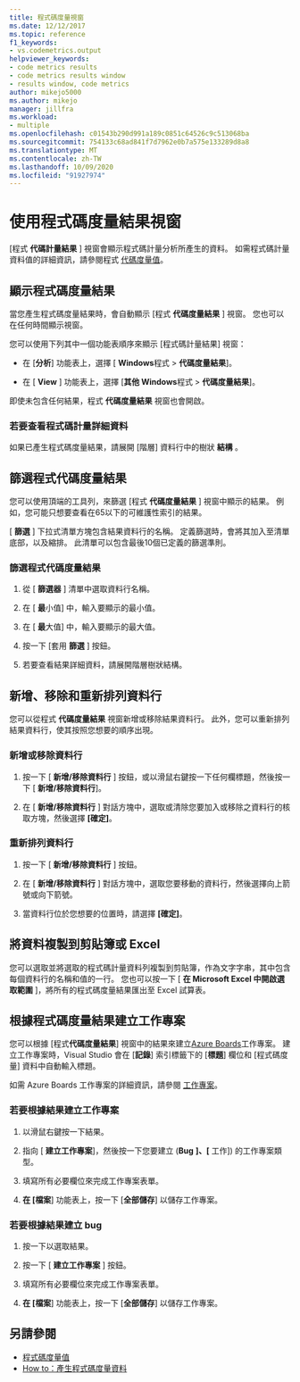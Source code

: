 ```yaml
---
title: 程式碼度量視窗
ms.date: 12/12/2017
ms.topic: reference
f1_keywords:
- vs.codemetrics.output
helpviewer_keywords:
- code metrics results
- code metrics results window
- results window, code metrics
author: mikejo5000
ms.author: mikejo
manager: jillfra
ms.workload:
- multiple
ms.openlocfilehash: c01543b290d991a189c0851c64526c9c513068ba
ms.sourcegitcommit: 754133c68ad841f7d7962e0b7a575e133289d8a8
ms.translationtype: MT
ms.contentlocale: zh-TW
ms.lasthandoff: 10/09/2020
ms.locfileid: "91927974"
---
```

# <a name="use-the-code-metrics-results-window"></a>使用程式碼度量結果視窗

[程式 **代碼計量結果** ] 視窗會顯示程式碼計量分析所產生的資料。 如需程式碼計量資料值的詳細資訊，請參閱程式 [代碼度量值](../code-quality/code-metrics-values.md)。

## <a name="display-code-metrics-results"></a>顯示程式碼度量結果

當您產生程式碼度量結果時，會自動顯示 [程式 **代碼度量結果** ] 視窗。 您也可以在任何時間顯示視窗。

您可以使用下列其中一個功能表順序來顯示 [程式碼計量結果] 視窗：

- 在 [**分析**] 功能表上，選擇 [ **Windows**程式  >  **代碼度量結果**]。

- 在 [ **View** ] 功能表上，選擇 [**其他 Windows**程式  >  **代碼度量結果**]。

即使未包含任何結果，程式 **代碼度量結果** 視窗也會開啟。

### <a name="to-view-code-metrics-details"></a>若要查看程式碼計量詳細資料

如果已產生程式碼度量結果，請展開 [階層] 資料行中的樹狀 **結構** 。

## <a name="filter-code-metrics-results"></a>篩選程式代碼度量結果

您可以使用頂端的工具列，來篩選 [程式 **代碼度量結果** ] 視窗中顯示的結果。 例如，您可能只想要查看在65以下的可維護性索引的結果。

[ **篩選** ] 下拉式清單方塊包含結果資料行的名稱。 定義篩選時，會將其加入至清單底部，以及縮排。 此清單可以包含最後10個已定義的篩選準則。

### <a name="to-filter-the-code-metrics-results"></a>篩選程式代碼度量結果

1. 從 [ **篩選器** ] 清單中選取資料行名稱。

2. 在 [ **最**小值] 中，輸入要顯示的最小值。

3. 在 [ **最**大值] 中，輸入要顯示的最大值。

4. 按一下 [套用 **篩選** ] 按鈕。

5. 若要查看結果詳細資料，請展開階層樹狀結構。

## <a name="add-remove-and-rearrange-data-columns"></a>新增、移除和重新排列資料行

您可以從程式 **代碼度量結果** 視窗新增或移除結果資料行。 此外，您可以重新排列結果資料行，使其按照您想要的順序出現。

### <a name="add-or-remove-a-column"></a>新增或移除資料行

1. 按一下 [ **新增/移除資料行** ] 按鈕，或以滑鼠右鍵按一下任何欄標題，然後按一下 [ **新增/移除資料行**]。

1. 在 [ **新增/移除資料行** ] 對話方塊中，選取或清除您要加入或移除之資料行的核取方塊，然後選擇 **[確定]**。

### <a name="rearrange-columns"></a>重新排列資料行

1. 按一下 [ **新增/移除資料行** ] 按鈕。

1. 在 [ **新增/移除資料行** ] 對話方塊中，選取您要移動的資料行，然後選擇向上箭號或向下箭號。

1. 當資料行位於您想要的位置時，請選擇 **[確定]**。

## <a name="copy-data-to-the-clipboard-or-excel"></a>將資料複製到剪貼簿或 Excel

您可以選取並將選取的程式碼計量資料列複製到剪貼簿，作為文字字串，其中包含每個資料行的名稱和值的一行。 您也可以按一下 [ **在 Microsoft Excel 中開啟選取範圍** ]，將所有的程式碼度量結果匯出至 Excel 試算表。

## <a name="create-a-work-item-based-on-code-metric-results"></a>根據程式碼度量結果建立工作專案

您可以根據 [程式**代碼度量結果**] 視窗中的結果來建立[Azure Boards](/azure/devops/boards/index?view=vsts&preserve-view=true)工作專案。 建立工作專案時，Visual Studio 會在 [**記錄**] 索引標籤下的 [**標題**] 欄位和 [程式碼度量] 資料中自動輸入標題。

如需 Azure Boards 工作專案的詳細資訊，請參閱 [工作專案](/azure/devops/boards/work-items/index?view=vsts&preserve-view=true)。

### <a name="to-create-a-work-item-based-on-a-result"></a>若要根據結果建立工作專案

1. 以滑鼠右鍵按一下結果。

2. 指向 [ **建立工作專案**]，然後按一下您要建立 (**Bug** **]、[** 工作]) 的工作專案類型。

3. 填寫所有必要欄位來完成工作專案表單。

4. **在 [檔案**] 功能表上，按一下 [**全部儲存**] 以儲存工作專案。

### <a name="to-create-a-bug-based-on-a-result"></a>若要根據結果建立 bug

1. 按一下以選取結果。

2. 按一下 [ **建立工作專案** ] 按鈕。

3. 填寫所有必要欄位來完成工作專案表單。

4. **在 [檔案**] 功能表上，按一下 [**全部儲存**] 以儲存工作專案。

## <a name="see-also"></a>另請參閱

- [程式碼度量值](../code-quality/code-metrics-values.md)
- [How to：產生程式碼度量資料](../code-quality/how-to-generate-code-metrics-data.md)
